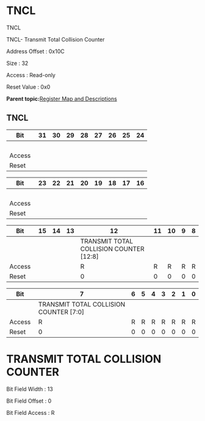 # TNCL

TNCL

TNCL- Transmit Total Collision Counter

Address Offset : 0x10C

Size : 32

Access : Read-only

Reset Value : 0x0

**Parent topic:**[Register Map and Descriptions](GUID-521EA668-4C02-4A74-927B-B4C8D92B9489.md)

## TNCL

|Bit |31|30|29|28|27|26|25|24|
|----|---|---|---|---|---|---|---|---|
| | | | | | | | | |
|Access | | | | | | | | |
|Reset | | | | | | | | |

|Bit |23|22|21|20|19|18|17|16|
|----|---|---|---|---|---|---|---|---|
| | | | | | | | | |
|Access | | | | | | | | |
|Reset | | | | | | | | |

|Bit |15|14|13|12|11|10|9|8|
|----|---|---|---|---|---|---|---|---|
| | | | |TRANSMIT TOTAL COLLISION COUNTER \[12:8\]|
|Access | | | |R|R|R|R|R|
|Reset | | | |0|0|0|0|0|

|Bit |7|6|5|4|3|2|1|0|
|----|---|---|---|---|---|---|---|---|
| |TRANSMIT TOTAL COLLISION COUNTER \[7:0\]|
|Access |R|R|R|R|R|R|R|R|
|Reset |0|0|0|0|0|0|0|0|

# TRANSMIT TOTAL COLLISION COUNTER

Bit Field Width : 13

Bit Field Offset : 0

Bit Field Access : R

